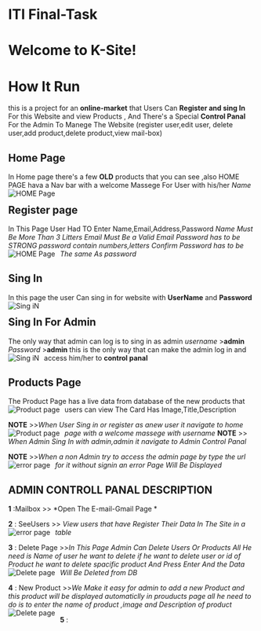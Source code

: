 # ITI Final-Task

# Welcome to K-Site!
 


# How It Run
 this is a project for an **online-market** that Users Can **Register and sing In** For this Website and view Products , And There's a Special **Control Panal** For the Admin To Manege The Website (register user,edit user, delete user,add product,delete product,view mail-box)

## Home Page 
 In Home page there's a few **OLD** products that you can see ,also HOME PAGE hava a Nav bar with a welcome Massege For User with his/her *Name*
<img src="https://drive.google.com/uc?id=1oCCi5C5jT1nbILAIKdCI9fLm1T-OWcB_"
     alt="HOME Page"
     style="float: left; margin-right: 10px;" />
## Register page

 In This Page User Had TO Enter Name,Email,Address,Password
 *Name Must Be More Than 3 Litters*
 *Email Must Be a Valid Email*
 *Password has to be STRONG password contain numbers,letters*
 *Confirm Password has to be The same As password*
 <img src="https://drive.google.com/uc?id=10d8XeN-ZqfW0vn_KYHO1IW4SMcx0Yjp-"
     alt="HOME Page"
     style="float: left; margin-right: 10px;" />

 
 ## Sing In 
In this page the user Can sing in for website with **UserName** and **Password**
<img src="https://drive.google.com/uc?id=1N35HOgkonB9LFZWyTRtXgvrLM7-nxMyd"
     alt="Sing iN"
     style="float: left; margin-right: 10px;" />

## Sing In For Admin
The only way that admin can log is to sing in as admin 
*username* >**admin**
*Password* >**admin**
this is the only way that can make the admin log in and access him/her to **control panal**
<img src="https://drive.google.com/uc?id=1BENMkVmn0uyFBx1uHC5lUyQNacnOPt9m"
     alt="Sing iN"
     style="float: left; margin-right: 10px;" />

## Products Page
The Product Page has a live data from database of the new products that users can view 
The Card Has  Image,Title,Description
<img src="https://drive.google.com/uc?id=1XlN5aVaucgeUWudrGEoRDExfDF1_-TMN"
     alt="Product page"
     style="float: left; margin-right: 10px;" />

**NOTE** >>*When User Sing in or register as anew user it navigate to home page with a welcome massege with username*
<img src="https://drive.google.com/uc?id=1r0lN78QnOfyHfhidc_Bthl4f7pGFrl6O"
     alt="Product page"
     style="float: left; margin-right: 10px;" />
**NOTE** >> *When Admin Sing In with admin,admin it navigate to Admin Control Panal*

**NOTE** >>*When a non Admin try to access the admin page by type the url for it without signin an error Page Will Be Displayed*
<img src="https://drive.google.com/uc?id=1HKX5q5wxz56iI-go3qZLWorYddM_M_1y"
     alt="error page"
     style="float: left; margin-right: 10px;" />
     
     
     
## ADMIN CONTROLL PANAL DESCRIPTION
**1** :Mailbox >> *Open The E-mail-Gmail Page *

**2** : SeeUsers >> *View users that have Register Their Data In The Site in a table*
<img src="https://drive.google.com/uc?id=1hCw9Ia8rhr90CxpJsiEhRCIQhxTQ9l_q"
     alt="error page"
     style="float: left; margin-right: 10px;" />

**3** : Delete Page >>*In This Page Admin Can Delete Users Or Products All He need is Name of user he want to delete if he
want to delete user or id of Product he want to delete spacific product And Press Enter And the Data Will Be Deleted from DB*
<img src="https://drive.google.com/uc?id=1yIOQ_7CJNJ9lDKjVLdmWHB5_Z3RdqDxU"
     alt="Delete page"
     style="float: left; margin-right: 10px;" />
     
**4** : New Product >>*We Make it easy for admin to add a new Product and this product will be displayed automaticlly in prouducts page all he need to do is to enter the name of product ,image and Description  of product*     
<img src="https://drive.google.com/uc?id=16_N8Y38UXErcwmYwR1t7uJIs5BnfWk_H"
     alt="Delete page"
     style="float: left; margin-right: 10px;" />
     
**5** :      
 
                      
